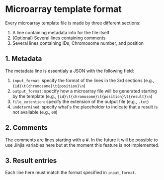 # Microarray template format

Every microarray template file is made by three different sections:

1. A line containing metadata info for the file itself
2. (Optional) Several lines containing comments
3. Several lines containing IDs, Chromosome number, and position

## 1. Metadata

The metadata line is essentialy a JSON with the following field:

1. `input_format`: specify the format of the lines in the 3rd sections (e.g., `{id}\t{chromosome}\t{position}\n`)
2. `output_format`: specify how a microarray file will be generated starting by the template (e.g., `{id}\t{chromosome}\t{position}\t{result}\n`)
3. `file_extention`: specify the extension of the output file (e.g., `.txt`)
4. `undetermined`: specify what's the placeholder to indicate that a result is not available (e.g., `00`)

## 2. Comments

The comments are lines starting with a #. In the future it will be possible to use Jinjia variables here but at the moment this feature is not implemented.

## 3. Result entries

Each line here must match the format specified in `input_format`.